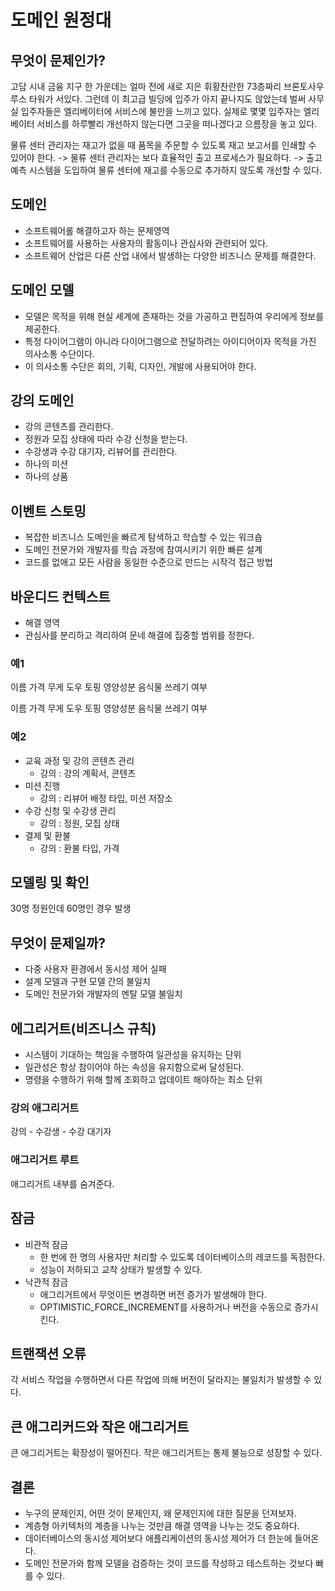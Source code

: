# 도메인 원정대

## 무엇이 문제인가?

고담 시내 금융 지구 한 가운데는 얼마 전에 새로 지은 휘황찬란한 73층짜리 브론토사우루스 타워가 서있다. 그런데 이 최고급 빌딩에 입주가 아지 끝나지도 않았는데 벌써 사무실 입주자들은 엘리베이터에 서비스에 불만을 느끼고 있다. 실제로 몇몇 입주자는 엘리베이터 서비스를 하루빨리 개선하지 않는다면 그곳을 떠나겠다고 으름장을 놓고 있다.

물류 센터 관리자는 재고가 없을 때 품목을 주문할 수 있도록 재고 보고서를 인쇄할 수 있어야 한다.
-> 물류 센터 관리자는 보다 효율적인 출고 프로세스가 필요하다.
-> 출고 예측 시스템을 도입하여 물류 센터에 재고를 수동으로 추가하지 않도록 개선할 수 있다.

## 도메인

- 소프트웨어롤 해결하고자 하는 문제영역
- 소프트웨어를 사용하는 사용자의 활동이나 관심사와 관련되어 있다.
- 소프트웨어 산업은 다른 산업 내에서 발생하는 다양한 비즈니스 문제를 해결한다.

## 도메인 모델

- 모델은 목적을 위해 현실 세계에 존재하는 것을 가공하고 편집하여 우리에게 정보를 제공한다.
- 특정 다이어그램이 아니라 다이어그램으로 전달하려는 아이디어이자 목적을 가진 의사소통 수단이다.
- 이 의사소통 수단은 회의, 기획, 디자인, 개발에 사용되어야 한다.

## 강의 도메인

- 강의 콘텐츠를 관리한다.
- 정원과 모집 상태에 따라 수강 신청을 받는다.
- 수강생과 수강 대기자, 리뷰어를 관리한다.
- 하나의 미션
- 하나의 상품

## 이벤트 스토밍

- 복잡한 비즈니스 도메인을 빠르게 탐색하고 학습할 수 있는 워크숍
- 도메인 전문가와 개발자를 학습 과정에 참여시키기 위한 빠른 설계
- 코드를 없애고 모든 사람을 동일한 수준으로 만드는 시작걱 접근 방법

## 바운디드 컨텍스트
- 해결 영역
- 관심사를 분리하고 격리하여 문네 해결에 집중할 범위를 정한다.

### 예1

이름 가격 무게 도우 토핑 영양성분 음식물 쓰레기 여부

이름 가격 무게 도우 토핑 영양성분 음식물 쓰레기 여부

### 예2

- 교육 과정 및 강의 콘텐츠 관리
    - 강의 : 강의 계획서, 콘텐츠
- 미션 진행
    - 강의 : 리뷰어 배정 타입, 미션 저장소
- 수강 신청 및 수강생 관리
    - 강의 : 정원, 모집 상태
- 결제 및 환불
    - 강의 : 환불 타입, 가격

## 모델링 및 확인

30명 정원인데 60명인 경우 발생

## 무엇이 문제일까?

- 다중 사용자 환경에서 동시성 제어 실패
- 설계 모델과 구현 모델 간의 불일치
- 도메인 전문가와 개발자의 멘탈 모델 불일치

## 에그리거트(비즈니스 규칙)

- 시스템이 기대하는 책임을 수행하여 일관성을 유지하는 단위
- 일관성은 항상 참이어야 하는 속성을 유지함으로써 달성된다.
- 명령을 수행하기 위해 할께 조회하고 업데이트 해야하는 최소 단위

### 강의 애그리거트

강의 - 수강생
    - 수강 대기자

### 애그리거트 루트

애그리거트 내부를 숨겨준다.

## 잠금

- 비관적 잠금
    - 한 번에 한 명의 사용자만 처리할 수 있도록 데이터베이스의 레코드를 독점한다.
    - 성능이 저하되고 교착 상태가 발생할 수 있다.
- 낙관적 잠금
    - 애그리거트에서 무엇이든 변경하면 버전 증가가 발생해야 한다.
    - OPTIMISTIC_FORCE_INCREMENT를 사용하거나 버전을 수동으로 증가시킨다.

## 트랜잭션 오류

각 서비스 작업을 수행하면서 다른 작업에 의해 버전이 달라지는 불일치가 발생할 수 있다.

## 큰 애그리커드와 작은 애그리거트

큰 애그리거트는 확장성이 떨어진다.
작은 애그리거트는 통제 불능으로 성장할 수 있다.

## 결론

- 누구의 문제인지, 어떤 것이 문제인지, 왜 문제인지에 대한 질문을 던져보자.
- 계층형 아키텍처의 계층을 나누는 것만큼 해결 영역을 나누는 것도 중요하다.
- 데이터베이스의 동시성 제어보다 애플리케이션의 동시성 제어가 더 한눈에 들어온다.
- 도메인 전문가와 함께 모델을 검증하는 것이 코드를 작성하고 테스트하는 것보다 빠를 수 있다.